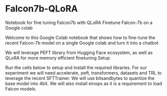 # Falcon7b-QLoRA
Notebook for fine tuning Falcon7b with QLoRA
Finetune Falcon-7b on a Google colab

Welcome to this Google Colab notebook that shows how to fine-tune the recent Falcon-7b model on a single Google colab and turn it into a chatbot

We will leverage PEFT library from Hugging Face ecosystem, as well as QLoRA for more memory efficient finetuning Setup

Run the cells below to setup and install the required libraries. For our experiment we will need accelerate, peft, transformers, datasets and TRL to leverage the recent SFTTrainer. We will use bitsandbytes to quantize the base model into 4bit. We will also install einops as it is a requirement to load Falcon models.
